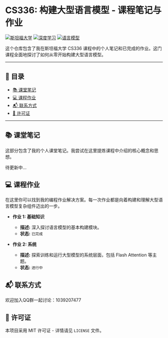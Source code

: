 # CS336: 构建大型语言模型 - 课程笔记与作业

[![斯坦福大学](https://img.shields.io/badge/斯坦福大学-CS336-官网-8C1515?style=for-the-badge)](https://stanford-cs336.github.io/spring2024/)
[![深度学习](https://img.shields.io/badge/深度学习-PyTorch-EE4C2C?style=for-the-badge&logo=pytorch)](https://pytorch.org/)
[![语言模型](https://img.shields.io/badge/语言模型-Transformers-blue?style=for-the-badge&logo=huggingface)](https://huggingface.co/docs/transformers/index)

这个仓库包含了我在斯坦福大学 CS336 课程中的个人笔记和已完成的作业。这门课程全面地探讨了如何从零开始构建大型语言模型。

---

## 📜 目录

- [📚 课堂笔记](#-课堂笔记)
- [💻 课程作业](#-课程作业)
- [📬 联系方式](#-联系方式)
- [📄 许可证](#-许可证)

---

## 📚 课堂笔记

这部分包含了我的个人课堂笔记。我尝试在这里提炼课程中介绍的核心概念和思想。

待更新中...

## 💻 课程作业

在这里你可以找到我的编程作业解决方案。每一次作业都是向着构建和理解大型语言模型复杂组件迈出的一步。

- **作业 1: 基础知识**
  - **描述:** 深入探讨语言模型的基本构建模块。
  - **状态:** `已完成`

- **作业 2: 系统**
  - **描述:** 探索训练和运行大型模型的系统层面，包括 Flash Attention 等主题。
  - **状态:** `进行中`

## 📬 联系方式

欢迎加入QQ群一起讨论：1039207477

## 📄 许可证

本项目采用 MIT 许可证 - 详情请见 `LICENSE` 文件。
